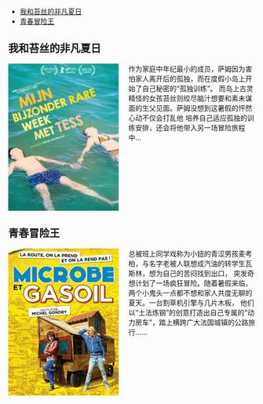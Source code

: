 <!-- TOC -->
  * [我和苔丝的非凡夏日](#)
  * [青春冒险王](#)
<!-- TOC -->

## 我和苔丝的非凡夏日

<p><img height="300" src="image\我和苔丝的非凡夏日.png" width="225" style="float:left;padding-right:20px;" />
    作为家庭中年纪最小的成员，萨姆因为害怕家人离开后的孤独，而在度假小岛上开始了自己秘密的“孤独训练”。
    而岛上古灵精怪的女孩苔丝则绞尽脑汁想要和素未谋面的生父见面。萨姆没想到这暑假的怦然心动不仅会打乱他
    培养自己适应孤独的训练安排，还会将他带入另一场冒险旅程中...</p>

<div style="clear: both"></div>

## 青春冒险王

<p><img height="300" src="image\青春冒险王.png" width="225" style="float:left;padding-right:20px;" />
    总被班上同学戏称为小妞的青涩男孩麦考柏，与名字老被人联想成汽油的转学生瓦斯林，想为自己的苦闷找到出口，
    突发奇想计划了一场疯狂冒险。随着暑假来临，两个小鬼头一点都不想和家人共度无聊的夏天。一台割草机引擎与几片木板，
    他们以“土法炼钢”的创意打造出自己专属的“动力房车”，踏上横跨广大法国城镇的公路旅行......
</p>
<div style="clear: both"></div>

